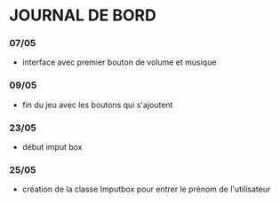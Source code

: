 # JOURNAL DE BORD
### 07/05
- interface avec premier bouton de volume et musique
### 09/05
- fin du jeu avec les boutons qui s'ajoutent
### 23/05
- début imput box
### 25/05
- création de la classe Imputbox pour entrer le prénom de l'utilisateur
